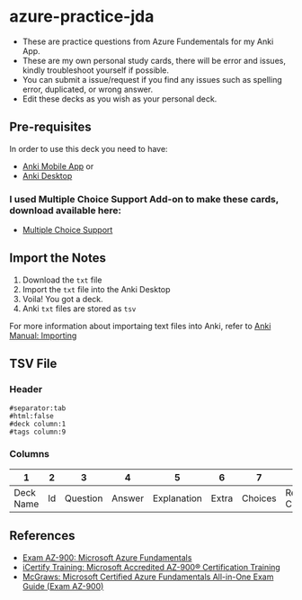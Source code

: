 # azure-practice-jda
- These are practice questions from Azure Fundementals for my Anki App. 
- These are my own personal study cards, there will be error and issues, kindly troubleshoot yourself if possible. 
- You can submit a issue/request if you find any issues such as spelling error, duplicated, or wrong answer.
- Edit these decks as you wish as your personal deck.

## Pre-requisites
In order to use this deck you need to have:
- [Anki Mobile App](https://apps.ankiweb.net) or
- [Anki Desktop](https://apps.ankiweb.net)

### I used Multiple Choice Support Add-on to make these cards, download available here:
- [Multiple Choice Support](https://ankiweb.net/shared/info/1497603664)

## Import the Notes
1. Download the `txt` file
2. Import the `txt` file into the Anki Desktop
3. Voila! You got a deck. 
4. Anki `txt` files are stored as `tsv` 

For more information about importaing text files into Anki, refer to [Anki Manual: Importing](https://docs.ankiweb.net/importing.html) 

## TSV File
### Header 
```
#separator:tab
#html:false
#deck column:1
#tags column:9
```
### Columns
| 1 | 2 | 3 | 4 | 5 | 6 | 7 | 8 | 9 |
| --- | --- | --- | --- | --- | --- | --- | --- | --- |
| Deck Name | Id | Question | Answer | Explanation | Extra | Choices | Reversed Choices | Tag |

## References
- [Exam AZ-900: Microsoft Azure Fundamentals](https://learn.microsoft.com/en-us/certifications/exams/az-900/)
- [iCertify Training: Microsoft Accredited AZ-900® Certification Training](https://www.icertifytraining.com/az-900/)
- [McGraws: Microsoft Certified Azure Fundamentals All-in-One Exam Guide (Exam AZ-900)](https://www.mheducation.com/highered/product/microsoft-certified-azure-fundamentals-all-one-exam-guide-exam-az-900-hyman/9781264268368.html)